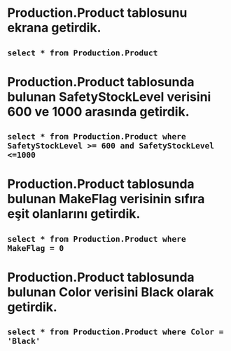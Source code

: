 # Production.Product tablosunu ekrana getirdik.

## `select * from Production.Product `

# Production.Product tablosunda bulunan SafetyStockLevel verisini 600 ve 1000 arasında getirdik.

## `select * from Production.Product where SafetyStockLevel >= 600 and SafetyStockLevel <=1000 `

# Production.Product tablosunda bulunan MakeFlag verisinin sıfıra eşit olanlarını getirdik.

## `select * from Production.Product where MakeFlag = 0 `

# Production.Product tablosunda bulunan Color verisini Black olarak getirdik.

## `select * from Production.Product where Color = 'Black' `
